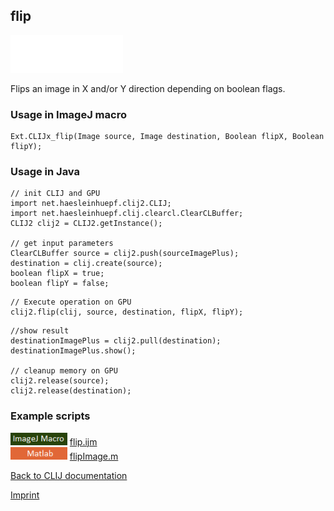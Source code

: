 ## flip
<img src="images/mini_empty_logo.png"/><img src="images/mini_empty_logo.png"/><img src="images/mini_empty_logo.png"/>

Flips an image in X and/or Y direction depending on boolean flags.

### Usage in ImageJ macro
```
Ext.CLIJx_flip(Image source, Image destination, Boolean flipX, Boolean flipY);
```


### Usage in Java
```
// init CLIJ and GPU
import net.haesleinhuepf.clij2.CLIJ;
import net.haesleinhuepf.clij.clearcl.ClearCLBuffer;
CLIJ2 clij2 = CLIJ2.getInstance();

// get input parameters
ClearCLBuffer source = clij2.push(sourceImagePlus);
destination = clij.create(source);
boolean flipX = true;
boolean flipY = false;
```

```
// Execute operation on GPU
clij2.flip(clij, source, destination, flipX, flipY);
```

```
//show result
destinationImagePlus = clij2.pull(destination);
destinationImagePlus.show();

// cleanup memory on GPU
clij2.release(source);
clij2.release(destination);
```




### Example scripts
<a href="https://github.com/clij/clij-advanced-filters/blob/master/src/main/macro/"><img src="images/language_macro.png" height="20"/></a> [flip.ijm](https://github.com/clij/clij-advanced-filters/blob/master/src/main/macro/flip.ijm)  
<a href="https://github.com/clij/clatlab/blob/master/src/main/matlab/"><img src="images/language_matlab.png" height="20"/></a> [flipImage.m](https://github.com/clij/clatlab/blob/master/src/main/matlab/flipImage.m)  


[Back to CLIJ documentation](https://clij.github.io/)

[Imprint](https://clij.github.io/imprint)
